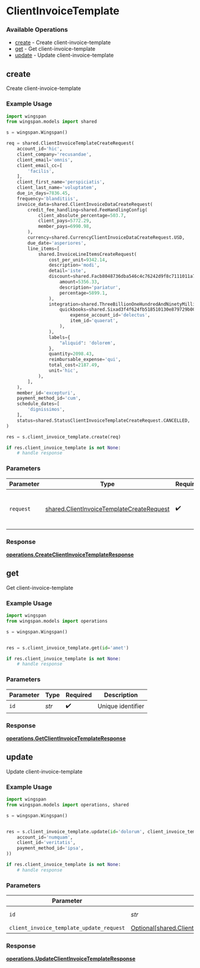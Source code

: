# ClientInvoiceTemplate

### Available Operations

* [create](#create) - Create client-invoice-template
* [get](#get) - Get client-invoice-template
* [update](#update) - Update client-invoice-template

## create

Create client-invoice-template

### Example Usage

```python
import wingspan
from wingspan.models import shared

s = wingspan.Wingspan()

req = shared.ClientInvoiceTemplateCreateRequest(
    account_id='hic',
    client_company='recusandae',
    client_email='omnis',
    client_email_cc=[
        'facilis',
    ],
    client_first_name='perspiciatis',
    client_last_name='voluptatem',
    due_in_days=7836.45,
    frequency='blanditiis',
    invoice_data=shared.ClientInvoiceDataCreateRequest(
        credit_fee_handling=shared.FeeHandlingConfig(
            client_absolute_percentage=503.7,
            client_pays=5772.29,
            member_pays=6990.98,
        ),
        currency=shared.CurrencyClientInvoiceDataCreateRequest.USD,
        due_date='asperiores',
        line_items=[
            shared.InvoiceLineItemsCreateRequest(
                cost_per_unit=9342.14,
                description='modi',
                detail='iste',
                discount=shared.Facb8048736dba546c4c76242d9f8c7111011a7a7483528f37d80226698a1f2b(
                    amount=5356.33,
                    description='pariatur',
                    percentage=5899.1,
                ),
                integration=shared.ThreeBillionOneHundredAndNinetyMillionSixHundredAndEightyFiveThousandEightHundredAndThirtyTwoa4970525ea5b0803efff0b36a0202062e1fd8a0bc187acbe156461(
                    quickbooks=shared.Sixad3f4f624fb518510130e879729b00ed8c237d1cebc5477abf34ac340a6424d(
                        expense_account_id='delectus',
                        item_id='quaerat',
                    ),
                ),
                labels={
                    "aliquid": 'dolorem',
                },
                quantity=2098.43,
                reimbursable_expense='qui',
                total_cost=2187.49,
                unit='hic',
            ),
        ],
    ),
    member_id='excepturi',
    payment_method_id='cum',
    schedule_dates=[
        'dignissimos',
    ],
    status=shared.StatusClientInvoiceTemplateCreateRequest.CANCELLED,
)

res = s.client_invoice_template.create(req)

if res.client_invoice_template is not None:
    # handle response
```

### Parameters

| Parameter                                                                                              | Type                                                                                                   | Required                                                                                               | Description                                                                                            |
| ------------------------------------------------------------------------------------------------------ | ------------------------------------------------------------------------------------------------------ | ------------------------------------------------------------------------------------------------------ | ------------------------------------------------------------------------------------------------------ |
| `request`                                                                                              | [shared.ClientInvoiceTemplateCreateRequest](../../models/shared/clientinvoicetemplatecreaterequest.md) | :heavy_check_mark:                                                                                     | The request object to use for the request.                                                             |


### Response

**[operations.CreateClientInvoiceTemplateResponse](../../models/operations/createclientinvoicetemplateresponse.md)**


## get

Get client-invoice-template

### Example Usage

```python
import wingspan
from wingspan.models import operations

s = wingspan.Wingspan()


res = s.client_invoice_template.get(id='amet')

if res.client_invoice_template is not None:
    # handle response
```

### Parameters

| Parameter          | Type               | Required           | Description        |
| ------------------ | ------------------ | ------------------ | ------------------ |
| `id`               | *str*              | :heavy_check_mark: | Unique identifier  |


### Response

**[operations.GetClientInvoiceTemplateResponse](../../models/operations/getclientinvoicetemplateresponse.md)**


## update

Update client-invoice-template

### Example Usage

```python
import wingspan
from wingspan.models import operations, shared

s = wingspan.Wingspan()


res = s.client_invoice_template.update(id='dolorum', client_invoice_template_update_request=shared.ClientInvoiceTemplateUpdateRequest(
    account_id='numquam',
    client_id='veritatis',
    payment_method_id='ipsa',
))

if res.client_invoice_template is not None:
    # handle response
```

### Parameters

| Parameter                                                                                                        | Type                                                                                                             | Required                                                                                                         | Description                                                                                                      |
| ---------------------------------------------------------------------------------------------------------------- | ---------------------------------------------------------------------------------------------------------------- | ---------------------------------------------------------------------------------------------------------------- | ---------------------------------------------------------------------------------------------------------------- |
| `id`                                                                                                             | *str*                                                                                                            | :heavy_check_mark:                                                                                               | Unique identifier                                                                                                |
| `client_invoice_template_update_request`                                                                         | [Optional[shared.ClientInvoiceTemplateUpdateRequest]](../../models/shared/clientinvoicetemplateupdaterequest.md) | :heavy_minus_sign:                                                                                               | N/A                                                                                                              |


### Response

**[operations.UpdateClientInvoiceTemplateResponse](../../models/operations/updateclientinvoicetemplateresponse.md)**


